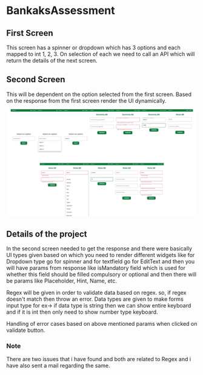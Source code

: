 # BankaksAssessment

## First Screen
This screen has a spinner or dropdown which has 3 options and each mapped to int 1, 2, 3. On selection of each we need to call an API which will return the
details of the next screen.

## Second Screen
This will be dependent on the option selected from the first screen. Based on the response from the first screen render the UI dynamically.

![Screenshot](https://github.com/SoniKarsh/BankaksAssessment/blob/master/screenshot/ss.png)

## Details of the project
In the second screen needed to get the response and there were basically UI types given based on which you need to render different widgets like for
Dropdown type go for spinner and for textfield go for EditText and then you will have params from response like isMandatory field which is used for whether
this field should be filled compulsory or optional and then there will be params like Placeholder, Hint, Name, etc.

Regex will be given in order to validate data based on regex. so, if regex doesn't match then throw an error. Data types are given to make forms input type 
for ex-> if data type is string then we can show entire keyboard and if it is int then only need to show number type keyboard.

Handling of error cases based on above mentioned params when clicked on validate button.

### Note
There are two issues that i have found and both are related to Regex and i have also sent a mail regarding the same.

